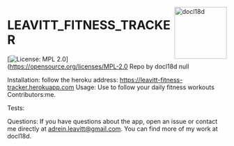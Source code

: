
  <a href="https://github.com/docl18d" style="float:right"><img src="https://avatars3.githubusercontent.com/u/68399114?v=4" alt="docl18d" title="docl18d" width="120" height="120"></a>
  # LEAVITT_FITNESS_TRACKER
  [![License: MPL 2.0](https://img.shields.io/badge/License-MPL%202.0-brightgreen.svg)](https://opensource.org/licenses/MPL-2.0
  Repo by docl18d
  null
  
  Installation:
  follow the heroku address: https://leavitt-fitness-tracker.herokuapp.com 
  Usage:
  Use to follow your daily fitness workouts
  Contributors:me.
  
  Tests:
  
  Questions: If you have questions about the app, open an issue or contact me directly at adrein.leavitt@gmail.com. You can find more of my work at docl18d.
  